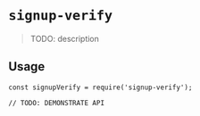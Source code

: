 # `signup-verify`

> TODO: description

## Usage

```
const signupVerify = require('signup-verify');

// TODO: DEMONSTRATE API
```
